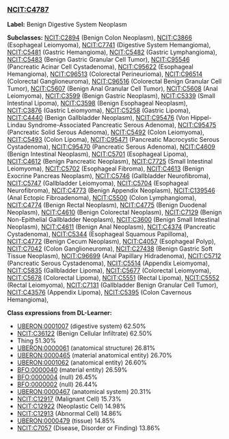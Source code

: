 
### [NCIT:C4787](http://purl.obolibrary.org/obo/NCIT_C4787)
**Label:** Benign Digestive System Neoplasm

**Subclasses:** [NCIT:C2894](http://purl.obolibrary.org/obo/NCIT_C2894) (Benign Colon Neoplasm), [NCIT:C3866](http://purl.obolibrary.org/obo/NCIT_C3866) (Esophageal Leiomyoma), [NCIT:C7741](http://purl.obolibrary.org/obo/NCIT_C7741) (Digestive System Hemangioma), [NCIT:C5481](http://purl.obolibrary.org/obo/NCIT_C5481) (Gastric Hemangioma), [NCIT:C5482](http://purl.obolibrary.org/obo/NCIT_C5482) (Gastric Lymphangioma), [NCIT:C5483](http://purl.obolibrary.org/obo/NCIT_C5483) (Benign Gastric Granular Cell Tumor), [NCIT:C95546](http://purl.obolibrary.org/obo/NCIT_C95546) (Pancreatic Acinar Cell Cystadenoma), [NCIT:C95622](http://purl.obolibrary.org/obo/NCIT_C95622) (Esophageal Hemangioma), [NCIT:C96513](http://purl.obolibrary.org/obo/NCIT_C96513) (Colorectal Perineurioma), [NCIT:C96514](http://purl.obolibrary.org/obo/NCIT_C96514) (Colorectal Ganglioneuroma), [NCIT:C96516](http://purl.obolibrary.org/obo/NCIT_C96516) (Colorectal Benign Granular Cell Tumor), [NCIT:C5607](http://purl.obolibrary.org/obo/NCIT_C5607) (Benign Anal Granular Cell Tumor), [NCIT:C5608](http://purl.obolibrary.org/obo/NCIT_C5608) (Anal Leiomyoma), [NCIT:C3599](http://purl.obolibrary.org/obo/NCIT_C3599) (Benign Gastric Neoplasm), [NCIT:C5339](http://purl.obolibrary.org/obo/NCIT_C5339) (Small Intestinal Lipoma), [NCIT:C3598](http://purl.obolibrary.org/obo/NCIT_C3598) (Benign Esophageal Neoplasm), [NCIT:C3876](http://purl.obolibrary.org/obo/NCIT_C3876) (Gastric Leiomyoma), [NCIT:C5258](http://purl.obolibrary.org/obo/NCIT_C5258) (Gastric Lipoma), [NCIT:C4440](http://purl.obolibrary.org/obo/NCIT_C4440) (Benign Gallbladder Neoplasm), [NCIT:C95476](http://purl.obolibrary.org/obo/NCIT_C95476) (Von Hippel-Lindau Syndrome-Associated Pancreatic Serous Adenoma), [NCIT:C95475](http://purl.obolibrary.org/obo/NCIT_C95475) (Pancreatic Solid Serous Adenoma), [NCIT:C5492](http://purl.obolibrary.org/obo/NCIT_C5492) (Colon Leiomyoma), [NCIT:C5493](http://purl.obolibrary.org/obo/NCIT_C5493) (Colon Lipoma), [NCIT:C95471](http://purl.obolibrary.org/obo/NCIT_C95471) (Pancreatic Macrocystic Serous Cystadenoma), [NCIT:C95470](http://purl.obolibrary.org/obo/NCIT_C95470) (Pancreatic Serous Adenoma), [NCIT:C4609](http://purl.obolibrary.org/obo/NCIT_C4609) (Benign Intestinal Neoplasm), [NCIT:C5701](http://purl.obolibrary.org/obo/NCIT_C5701) (Esophageal Lipoma), [NCIT:C4612](http://purl.obolibrary.org/obo/NCIT_C4612) (Benign Pancreatic Neoplasm), [NCIT:C7725](http://purl.obolibrary.org/obo/NCIT_C7725) (Small Intestinal Leiomyoma), [NCIT:C5702](http://purl.obolibrary.org/obo/NCIT_C5702) (Esophageal Fibroma), [NCIT:C4613](http://purl.obolibrary.org/obo/NCIT_C4613) (Benign Exocrine Pancreas Neoplasm), [NCIT:C5746](http://purl.obolibrary.org/obo/NCIT_C5746) (Gallbladder Neurofibroma), [NCIT:C5747](http://purl.obolibrary.org/obo/NCIT_C5747) (Gallbladder Leiomyoma), [NCIT:C5704](http://purl.obolibrary.org/obo/NCIT_C5704) (Esophageal Neurofibroma), [NCIT:C4773](http://purl.obolibrary.org/obo/NCIT_C4773) (Benign Appendix Neoplasm), [NCIT:C139546](http://purl.obolibrary.org/obo/NCIT_C139546) (Anal Ectopic Fibroadenoma), [NCIT:C5500](http://purl.obolibrary.org/obo/NCIT_C5500) (Colon Lymphangioma), [NCIT:C4774](http://purl.obolibrary.org/obo/NCIT_C4774) (Benign Rectal Neoplasm), [NCIT:C4775](http://purl.obolibrary.org/obo/NCIT_C4775) (Benign Duodenal Neoplasm), [NCIT:C4610](http://purl.obolibrary.org/obo/NCIT_C4610) (Benign Colorectal Neoplasm), [NCIT:C7129](http://purl.obolibrary.org/obo/NCIT_C7129) (Benign Non-Epithelial Gallbladder Neoplasm), [NCIT:C3600](http://purl.obolibrary.org/obo/NCIT_C3600) (Benign Small Intestinal Neoplasm), [NCIT:C4611](http://purl.obolibrary.org/obo/NCIT_C4611) (Benign Anal Neoplasm), [NCIT:C4374](http://purl.obolibrary.org/obo/NCIT_C4374) (Pancreatic Cystadenoma), [NCIT:C5344](http://purl.obolibrary.org/obo/NCIT_C5344) (Esophageal Squamous Papilloma), [NCIT:C4772](http://purl.obolibrary.org/obo/NCIT_C4772) (Benign Cecum Neoplasm), [NCIT:C4057](http://purl.obolibrary.org/obo/NCIT_C4057) (Esophageal Polyp), [NCIT:C7042](http://purl.obolibrary.org/obo/NCIT_C7042) (Colon Ganglioneuroma), [NCIT:C27438](http://purl.obolibrary.org/obo/NCIT_C27438) (Benign Gastric Soft Tissue Neoplasm), [NCIT:C96699](http://purl.obolibrary.org/obo/NCIT_C96699) (Anal Papillary Hidradenoma), [NCIT:C5712](http://purl.obolibrary.org/obo/NCIT_C5712) (Pancreatic Serous Cystadenoma), [NCIT:C5514](http://purl.obolibrary.org/obo/NCIT_C5514) (Appendix Leiomyoma), [NCIT:C5835](http://purl.obolibrary.org/obo/NCIT_C5835) (Gallbladder Lipoma), [NCIT:C5677](http://purl.obolibrary.org/obo/NCIT_C5677) (Colorectal Leiomyoma), [NCIT:C5678](http://purl.obolibrary.org/obo/NCIT_C5678) (Colorectal Lipoma), [NCIT:C5551](http://purl.obolibrary.org/obo/NCIT_C5551) (Rectal Lipoma), [NCIT:C5552](http://purl.obolibrary.org/obo/NCIT_C5552) (Rectal Leiomyoma), [NCIT:C7131](http://purl.obolibrary.org/obo/NCIT_C7131) (Gallbladder Benign Granular Cell Tumor), [NCIT:C43576](http://purl.obolibrary.org/obo/NCIT_C43576) (Appendix Lipoma), [NCIT:C5395](http://purl.obolibrary.org/obo/NCIT_C5395) (Colon Cavernous Hemangioma), 

**Class expressions from DL-Learner:**

- [UBERON:0001007](http://purl.obolibrary.org/obo/UBERON_0001007) (digestive system) 62.50%
- [NCIT:C36122](http://purl.obolibrary.org/obo/NCIT_C36122) (Benign Cellular Infiltrate) 62.50%
- Thing 51.30%
- [UBERON:0000061](http://purl.obolibrary.org/obo/UBERON_0000061) (anatomical structure) 26.81%
- [UBERON:0000465](http://purl.obolibrary.org/obo/UBERON_0000465) (material anatomical entity) 26.70%
- [UBERON:0001062](http://purl.obolibrary.org/obo/UBERON_0001062) (anatomical entity) 26.60%
- [BFO:0000040](http://purl.obolibrary.org/obo/BFO_0000040) (material entity) 26.59%
- [BFO:0000004](http://purl.obolibrary.org/obo/BFO_0000004) (null) 26.45%
- [BFO:0000002](http://purl.obolibrary.org/obo/BFO_0000002) (null) 26.44%
- [UBERON:0000467](http://purl.obolibrary.org/obo/UBERON_0000467) (anatomical system) 20.31%
- [NCIT:C12917](http://purl.obolibrary.org/obo/NCIT_C12917) (Malignant Cell) 15.73%
- [NCIT:C12922](http://purl.obolibrary.org/obo/NCIT_C12922) (Neoplastic Cell) 14.98%
- [NCIT:C12913](http://purl.obolibrary.org/obo/NCIT_C12913) (Abnormal Cell) 14.86%
- [UBERON:0000479](http://purl.obolibrary.org/obo/UBERON_0000479) (tissue) 14.85%
- [NCIT:C7057](http://purl.obolibrary.org/obo/NCIT_C7057) (Disease, Disorder or Finding) 13.86%


